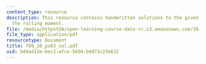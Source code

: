 ```yaml
---
content_type: resource
description: This resource contains handwritten solutions to the given problem on
  the rolling moment.
file: /media/https%3A/open-learning-course-data-rc.s3.amazonaws.com/16-01-unified-engineering-i-ii-iii-iv-fall-2005-spring-2006/bd4ad13ebec2afce5694b9d73c23e632_f09_10_ps03_sol.pdf
file_type: application/pdf
resourcetype: Document
title: f09_10_ps03_sol.pdf
uid: bd4ad13e-bec2-afce-5694-b9d73c23e632
---
```

